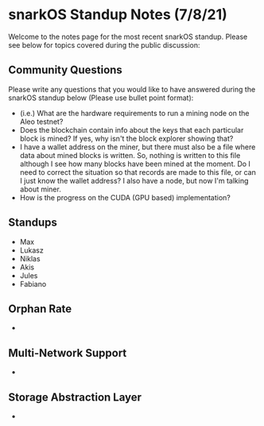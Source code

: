 # snarkOS Standup Notes (7/8/21)

Welcome to the notes page for the most recent snarkOS standup. Please see below for topics covered during the public discussion:

## Community Questions

Please write any questions that you would like to have answered during the snarkOS standup below (Please use bullet point format):

- (i.e.) What are the hardware requirements to run a mining node on the Aleo testnet?
- Does the blockchain contain info about the keys that each particular block is mined? If yes, why isn't the block explorer showing that?
- I have a wallet address on the miner, but there must also be a file where data about mined blocks is written. So, nothing is written to this file although I see how many blocks have been mined at the moment. Do I need to correct the situation so that records are made to this file, or can I just know the wallet address? I also have a node, but now I'm talking about miner.
- How is the progress on the CUDA (GPU based) implementation?


## Standups

* Max
* Lukasz
* Niklas
* Akis
* Jules
* Fabiano

## Orphan Rate

-

## Multi-Network Support

-

## Storage Abstraction Layer

-
